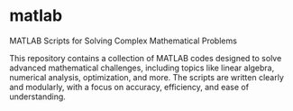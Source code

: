 # matlab
MATLAB Scripts for Solving Complex Mathematical Problems

This repository contains a collection of MATLAB codes designed to solve advanced mathematical challenges, including topics like linear algebra, numerical analysis, optimization, and more. The scripts are written clearly and modularly, with a focus on accuracy, efficiency, and ease of understanding.
